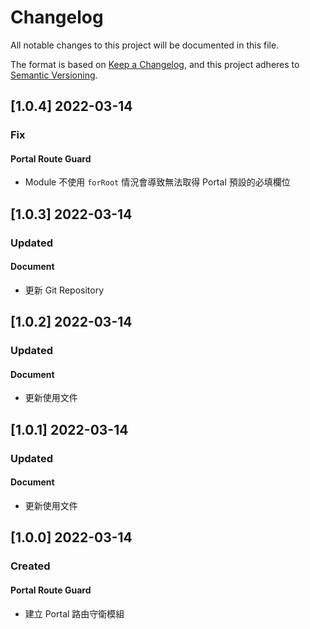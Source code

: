 # Changelog

All notable changes to this project will be documented in this file.

The format is based on [Keep a Changelog](https://keepachangelog.com/en/1.0.0/),
and this project adheres to [Semantic Versioning](https://semver.org/spec/v2.0.0.html).

## [1.0.4] 2022-03-14

### Fix

#### Portal Route Guard

- Module 不使用 `forRoot` 情況會導致無法取得 Portal 預設的必填欄位

## [1.0.3] 2022-03-14

### Updated

#### Document

- 更新 Git Repository

## [1.0.2] 2022-03-14

### Updated

#### Document

- 更新使用文件

## [1.0.1] 2022-03-14

### Updated

#### Document

- 更新使用文件

## [1.0.0] 2022-03-14

### Created

#### Portal Route Guard

- 建立 Portal 路由守衛模組
